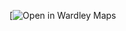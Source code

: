 [![Open in Wardley Maps](https://img.shields.io/badge/Open%20in%20Wardley%20Maps%20AI-blue?style=for-the-badge)

